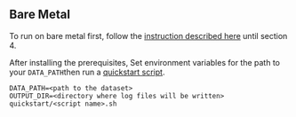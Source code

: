 <!--- 50. Bare Metal -->
## Bare Metal

To run on bare metal first, follow the [instruction described here](/models/recommendation/pytorch/dlrm/training/bf16/README.md#1-install-anaconda-30) until section 4.

After installing the prerequisites, Set environment variables
for the path to your `DATA_PATH`then run a 
[quickstart script](#quick-start-scripts).

```
DATA_PATH=<path to the dataset>
OUTPUT_DIR=<directory where log files will be written>
quickstart/<script name>.sh
```
